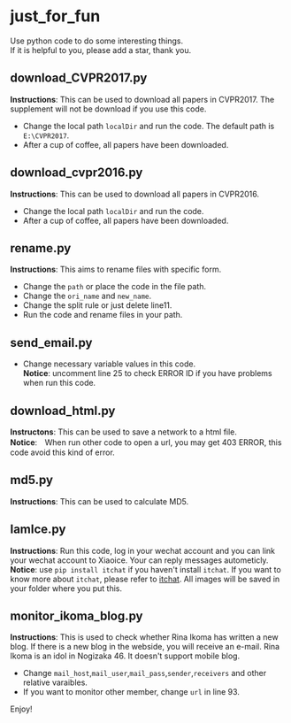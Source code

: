 # just_for_fun
Use python code to do some interesting things.     
If it is helpful to you, please add a star, thank you.

## download_CVPR2017.py
**Instructions**: This can be used to download all papers in CVPR2017. The supplement will not be download if you use this code.    
* Change the local path `localDir` and run the code. The default path is `E:\CVPR2017`.   
* After a cup of coffee, all papers have been downloaded.  

## download_cvpr2016.py
**Instructions**: This can be used to download all papers in CVPR2016.    
* Change the local path `localDir` and run the code.   
* After a cup of coffee, all papers have been downloaded.      

## rename.py
**Instructions**: This aims to rename files with specific form.   
* Change the `path` or place the code in the file path.   
* Change the `ori_name` and `new_name`.   
* Change the split rule or just delete line11.   
* Run the code and rename files in your path.        

## send_email.py
* Change necessary variable values in this code.   
**Notice**: uncomment line 25 to check ERROR ID if you have problems when run this code.   

## download_html.py
**Instructons**: This can be used to save a network to a html file.   
**Notice**:　When run other code to open a url, you may get 403 ERROR, this code avoid this kind of error.   

## md5.py
**Instructions**: This can be used to calculate MD5.    

## IamIce.py
**Instructions**: Run this code, log in your wechat account and you can link your wechat account to Xiaoice. Your can reply messages autometicly.    
**Notice**: use `pip install itchat` if you haven't install `itchat`. If you want to know more about `itchat`, please refer to [itchat](https://itchat.readthedocs.io/zh/latest/). All images will be saved in your folder where you put this.

## monitor_ikoma_blog.py
**Instructions**: This is used to check whether Rina Ikoma has written a new blog. If there is a new blog in the webside, you will receive an e-mail. Rina Ikoma is an idol in Nogizaka 46. It doesn't support mobile blog.    
* Change `mail_host`,`mail_user`,`mail_pass`,`sender`,`receivers` and other relative varaibles.
* If you want to monitor other member, change `url` in line 93.

Enjoy!
